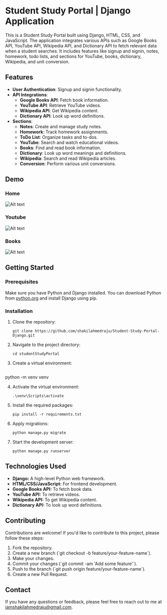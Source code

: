 # Student Study Portal | Django Application

This is a Student Study Portal built using Django, HTML, CSS, and JavaScript. The application integrates various APIs such as Google Books API, YouTube API, Wikipedia API, and Dictionary API to fetch relevant data when a student searches. It includes features like signup and signin, notes, homework, todo lists, and sections for YouTube, books, dictionary, Wikipedia, and unit conversion.

## Features

- **User Authentication**: Signup and signin functionality.
- **API Integrations**:
  - **Google Books API**: Fetch book information.
  - **YouTube API**: Retrieve YouTube videos.
  - **Wikipedia API**: Get Wikipedia content.
  - **Dictionary API**: Look up word definitions.
- **Sections**:
  - **Notes**: Create and manage study notes.
  - **Homework**: Track homework assignments.
  - **ToDo List**: Organize tasks and to-dos.
  - **YouTube**: Search and watch educational videos.
  - **Books**: Find and read book information.
  - **Dictionary**: Look up word meanings and definitions.
  - **Wikipedia**: Search and read Wikipedia articles.
  - **Conversion**: Perform various unit conversions.

## Demo

### Home
![Alt text](/studentStudyPortal/static/images/Student-dashboard.png "Home")

### Youtube
![Alt text](/studentStudyPortal/static/images/Youtube.png "youtube")

### Books
![Alt text](/studentStudyPortal/static/images/books.png "books")


## Getting Started

### Prerequisites

Make sure you have Python and Django installed. You can download Python from [python.org](https://www.python.org/) and install Django using pip.

### Installation

1. Clone the repository:

   ```run
   git clone https://github.com/shakilahmedraju/Student-Study-Portal-Django.git

2. Navigate to the project directory:

   ```run: 
   cd studentStudyPortal
   
3. Create a virtual environment:

   ```run
  python -m venv venv

4. Activate the virtual environment:

   ```run
   .\venv\Scripts\activate

5. Install the required packages:

   ```run: 
   pip install -r requirements.txt

6. Apply migrations:

   ```run: 
   python manage.py migrate

7. Start the development server:

   ```run: 
   python manage.py runserver

##  Technologies Used
- **Django:** A high-level Python web framework.
- **HTML/CSS/JavaScript:** For frontend development.
- **Google Books API:** To fetch book data.
- **YouTube API:** To retrieve videos.
- **Wikipedia API:** To get Wikipedia content.
- **Dictionary API:** To look up word definitions.
## Contributing

Contributions are welcome! If you'd like to contribute to this project, please follow these steps:

1. Fork the repository.
2. Create a new branch (\`git checkout -b feature/your-feature-name\`).
3. Make your changes.
4. Commit your changes (\`git commit -am 'Add some feature'\`).
5. Push to the branch (\`git push origin feature/your-feature-name\`).
6. Create a new Pull Request.

## Contact
If you have any questions or feedback, please feel free to reach out to me at iamshakilahmedraju@gmail.com.
